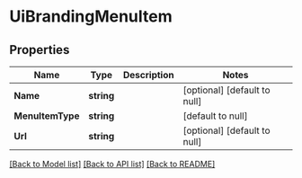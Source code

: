 # UiBrandingMenuItem

## Properties
Name | Type | Description | Notes
------------ | ------------- | ------------- | -------------
**Name** | **string** |  | [optional] [default to null]
**MenuItemType** | **string** |  | [default to null]
**Url** | **string** |  | [optional] [default to null]

[[Back to Model list]](../README.md#documentation-for-models) [[Back to API list]](../README.md#documentation-for-api-endpoints) [[Back to README]](../README.md)


